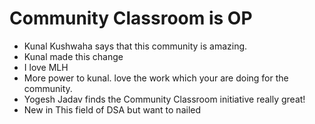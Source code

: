 # Community Classroom is OP

- Kunal Kushwaha says that this community is amazing.
- Kunal made this change
- I love MLH
- More power to kunal. love the work which your are doing for the community.
- Yogesh Jadav finds the Community Classroom initiative really great!
- New in This field of DSA but want to nailed 